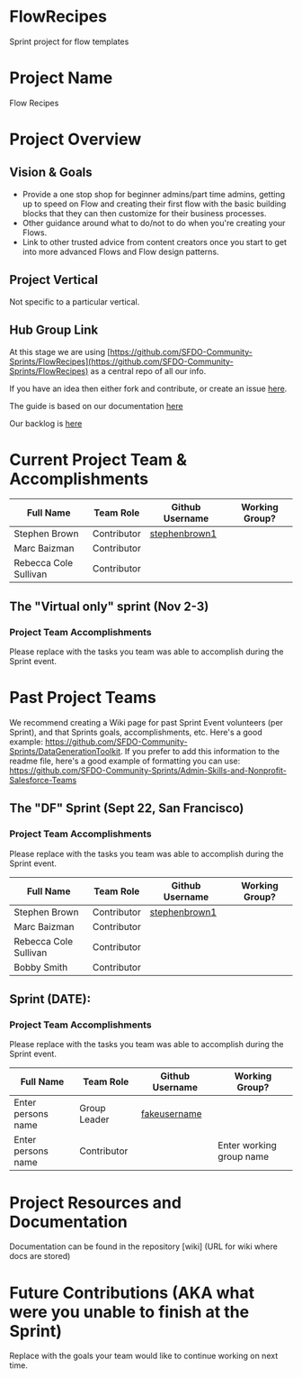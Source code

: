 # FlowRecipes
Sprint project for flow templates



# Project Name
Flow Recipes

# Project Overview
## Vision & Goals
* Provide a one stop shop for beginner admins/part time admins, getting up to speed on Flow and creating their first flow with the basic building blocks that they can then customize for their business processes.
* Other guidance around what to do/not to do when you're creating your Flows.
* Link to other trusted advice from content creators once you start to get into more advanced Flows and Flow design patterns.

## Project Vertical
Not specific to a particular vertical.

## Hub Group Link
At this stage we are using [https://github.com/SFDO-Community-Sprints/FlowRecipes](https://github.com/SFDO-Community-Sprints/FlowRecipes) as a central repo of all our info.

If you have an idea then either fork and contribute, or create an issue [here](https://github.com/SFDO-Community-Sprints/FlowRecipes/issues).

The guide is based on our documentation [here](https://sfdo-community-sprints.github.io/FlowRecipes)

Our backlog is [here](https://github.com/orgs/SFDO-Community-Sprints/projects/6/views/1)

# Current Project Team & Accomplishments

Full Name            | Team Role     | Github Username                                    | Working Group? 
------------         | ------------- | -------------                                      |-------------   
Stephen Brown   | Contributor  | [stephenbrown1](https://github.com/stephenbrown1)    | 
Marc Baizman   | Contributor   |                                                    | 
Rebecca Cole Sullivan | Contributor |  |

## The "Virtual only" sprint (Nov 2-3)

### Project Team Accomplishments
Please replace with the tasks you team was able to accomplish during the Sprint event.

# Past Project Teams
We recommend creating a Wiki page for past Sprint Event volunteers (per Sprint), and that Sprints goals, accomplishments, etc. Here's a good example: https://github.com/SFDO-Community-Sprints/DataGenerationToolkit. If you prefer to add this information to the readme file, here's a good example of formatting you can use: https://github.com/SFDO-Community-Sprints/Admin-Skills-and-Nonprofit-Salesforce-Teams

## The "DF" Sprint (Sept 22, San Francisco)

### Project Team Accomplishments
Please replace with the tasks you team was able to accomplish during the Sprint event.

Full Name            | Team Role     | Github Username                                    | Working Group? 
------------         | ------------- | -------------                                      |-------------   
Stephen Brown   | Contributor  | [stephenbrown1](https://github.com/stephenbrown1)    | 
Marc Baizman   | Contributor   |                                                    | 
Rebecca Cole Sullivan | Contributor |  |
Bobby Smith | Contributor |  | 

## Sprint (DATE):

### Project Team Accomplishments
Please replace with the tasks you team was able to accomplish during the Sprint event.

Full Name            | Team Role     | Github Username                                    | Working Group? 
------------         | ------------- | -------------                                      |-------------   
Enter persons name   | Group Leader  | [fakeusername](https://github.com/fakeusername)    | 
Enter persons name   | Contributor   |                                                    | Enter working group name


# Project Resources and Documentation
Documentation can be found in the repository [wiki] (URL for wiki where docs are stored)

# Future Contributions (AKA what were you unable to finish at the Sprint)
Replace with the goals your team would like to continue working on next time.
